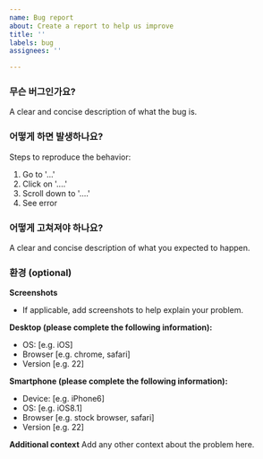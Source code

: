 ```yaml
---
name: Bug report
about: Create a report to help us improve
title: ''
labels: bug
assignees: ''

---
```


### 무슨 버그인가요?

A clear and concise description of what the bug is.

### 어떻게 하면 발생하나요?

Steps to reproduce the behavior:
1. Go to '...'
2. Click on '....'
3. Scroll down to '....'
4. See error

### 어떻게 고쳐져야 하나요?

A clear and concise description of what you expected to happen.

### 환경 (optional)

**Screenshots**
- If applicable, add screenshots to help explain your problem.

**Desktop (please complete the following information):**
 - OS: [e.g. iOS]
 - Browser [e.g. chrome, safari]
 - Version [e.g. 22]

**Smartphone (please complete the following information):**
 - Device: [e.g. iPhone6]
 - OS: [e.g. iOS8.1]
 - Browser [e.g. stock browser, safari]
 - Version [e.g. 22]

**Additional context**
Add any other context about the problem here.
